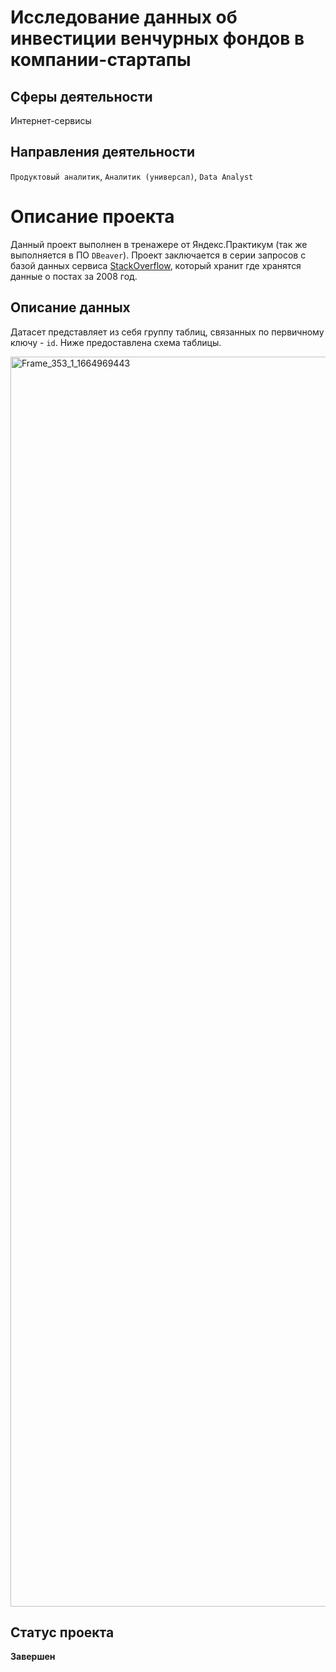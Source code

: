 # Исследование данных об инвестиции венчурных фондов в компании-стартапы
## Сферы деятельности
Интернет-сервисы
## Направления деятельности
`Продуктовый аналитик`, `Аналитик (универсал)`, `Data Analyst`
# Описание проекта
Данный проект выполнен в тренажере от Яндекс.Практикум (так же выполняется в ПО `DBeaver`). Проект заключается в серии запросов с базой данных сервиса [StackOverflow](https://stackoverflow.com/), который хранит где хранятся данные о постах за 2008 год.

## Описание данных

Датасет представляет из себя группу таблиц, связанных по первичному ключу - `id`. Ниже предоставлена схема таблицы. 

<img width="2000" alt="Frame_353_1_1664969443" src="https://github.com/BlackAkcel/Yandex.Praktikum/assets/121026503/4478544e-d621-4083-b386-c65549984b1b">

## Статус проекта
**Завершен**
